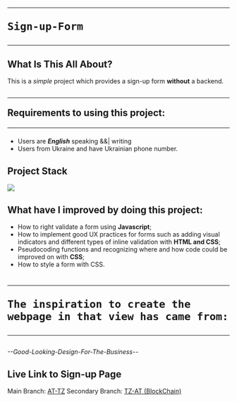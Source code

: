 # <hr>`Sign-up-Form`<hr>
## What Is This All About?
This is a <i>simple</i> project which provides a sign-up form <b>without</b> a backend.

## <hr>Requirements to using this project:<hr>
- Users are <b><i>English</i></b> speaking &&| writing
- Users from Ukraine and have Ukrainian phone number.

## Project Stack
<img src="https://www.1training.org/wp-content/uploads/2017/10/6.png" />


## What have I improved by doing this project:
- How to right validate a form using <b>Javascript</b>;
- How to implement good UX practices for forms such as adding visual indicators and
  different types of inline validation with <b>HTML and CSS</b>;
- Pseudocoding functions and recognizing where and how code could be improved on with <b>CSS</b>;
- How to style a form with CSS.

# <hr>`The inspiration to create the webpage in that view has came from:`<hr>
<i>--Good-Looking-Design-For-The-Business--</i>

## Live Link to Sign-up Page
Main Branch: <a href="https://tezv-attz-signup-form.netlify.app/" target="_blank">AT-TZ</a>
Secondary Branch: <a href="" target="_blank">TZ-AT (BlockChain)</a>